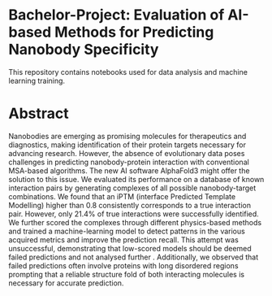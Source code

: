 # Bachelor-Project: Evaluation of AI-based Methods for Predicting Nanobody Specificity
This repository contains notebooks used for data analysis and machine learning training.

# Abstract
Nanobodies are emerging as promising molecules for therapeutics and diagnostics, making identification of their protein targets necessary for advancing research. However, the absence of evolutionary data poses challenges in predicting nanobody-protein interaction with conventional MSA-based algorithms. The new AI software AlphaFold3 might offer the solution to this issue. We evaluated its performance on a database of known interaction pairs by generating complexes of all possible nanobody-target combinations. We found that an iPTM (interface Predicted Template Modelling) higher than 0.8 consistently corresponds to a true interaction pair. However, only 21.4% of true interactions were successfully identified. We further scored the complexes through different physics-based methods and trained a machine-learning model to detect patterns in the various acquired metrics and improve the prediction recall. This attempt was unsuccessful, demonstrating that low-scored models should be deemed failed predictions and not analysed further . Additionally, we observed that failed predictions often involve proteins with long disordered regions prompting that a reliable structure fold of both interacting molecules is necessary for accurate prediction.


